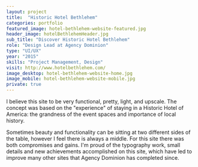 ```yaml
---
layout: project
title:  "Historic Hotel Bethlehem"
categories: portfolio
featured_image: hotel-bethlehem-website-featured.jpg
header_image: hotelBethlehemHeader.jpg
sub_title: "Discover Historic Hotel Bethlehem"
role: "Design Lead at Agency Dominion"
type: "UI/UX"
year: "2015"
skills: "Project Management, Design"
visit: http://www.hotelbethlehem.com/
image_desktop: hotel-bethlehem-website-home.jpg
image_mobile: hotel-bethlehem-website-mobile.jpg
private: true
---
```


I believe this site to be very functional, pretty, light, and upscale. The concept
was based on the "experience" of staying in a Historic Hotel of America: the grandness
of the event spaces and importance of local history.

Sometimes beauty and functionality can be sitting at two different sides of
the table, however I feel there is always a middle. For this site there
was both compromises and gains. I'm proud of the typography work, small details
and new achievements accomplished on this site, which have led to improve many
other sites that Agency Dominion has completed since.
